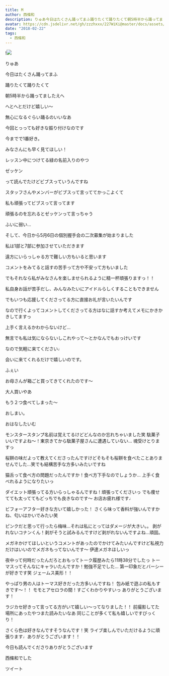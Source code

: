 ```yaml
---
title: M
author: 西條和
description: りゅあ今日はたくさん踊ってまふ踊りたくて踊りたくて朝5時半から踊ってましたえへへとへとだけど嬉しい〜無心になるぐらい...
avatar: https://cdn.jsdelivr.net/gh/zzzhxxx/227WiKi@master/docs/assets/photo/avatar/nagomi.jpg
date: "2018-02-22"
tags:
  - 西條和
---
```


!![](https://cdn.jsdelivr.net/gh/zzzhxxx/227WiKi-image@master/blog-image/nagomi-2018-02-22_1.jpg)







りゅあ








今日はたくさん踊ってまふ







踊りたくて踊りたくて







朝5時半から踊ってましたえへ






へとへとだけど嬉しい〜



無心になるぐらい踊るのいいなあ






今回とっっても好きな振り付けなのです



今までで1番好き。





みなさんにも早く見てほしい！







レッスン中につけてる緑の名前入りのやつ









ゼッケン







って読んでたけどビブスっていうんですね








スタッフさんやメンバーがビブスって言っててかっこよくて




私も頑張ってビブスって言ってます





頑張るのを忘れるとゼッケンって言っちゃう






ふいに弱い…









そして、今日から5月6日の個別握手会の二次募集が始まりました







私は1部と7部に参加させていただきます







遠方にいらっしゃる方で難しい方もいると思います







コメントをみてると話すの苦手って方や不安って方もいました








でもそれなら私がみなさんを楽しませられるように精一杯頑張りますっ！！







私自身お話が苦手だし、みんなみたいにアイドルらしくすることもできません






でもいつも応援してくださってる方に直接お礼が言いたいんです








なので行くよってコメントしてくださってる方はなに話すか考えてメモにかきかきしてますっ





上手く言えるかわからないけど…






無言でも私は気にならないしこれやって〜とかなんでもおっけいです






なので気軽に来てください♩







会いに来てくれるだけで嬉しいのです。





ふぇい







お母さんが箱ごと買ってきてくれたのです〜





大人買いやあ




もう２つ食べてしまった〜






おしまい。






おはなしたいむ




モンスタースタンプ名前は覚えてるけどどんなのか忘れちゃいました笑
駄菓子いいですよね〜！東京きてから駄菓子屋さんに遭遇していない…
魂受けとりますっ




桜餅の味だよって教えてくださったんですけどそもそも桜餅を食べたことありませんでした…笑でも結構苦手な方多いみたいですね




猫舌って食べ方の問題だったんですか！食べ方下手なのでしょうか…
上手く食べれるようになりたいっ




ダイエット頑張ってる方いらっしゃるんですね！頑張ってくださいっ
でも痩せてても太っててもどっちでも良きなのです〜
お店お疲れ様です♩





ビフォーアフター好きな方いて嬉しかった！
さくら味って香料が強いんですかね、匂いはかいでみたい笑




ピンクだと思って行ったら梅味…それは私にとってはダメージが大きい。。
剥がれないコナンくん！剥がそうと試みるんですけど剥がれないんですよね…頑固。





メガネかけてほしいというコメントがあったのでかけてみたいんですけど私視力だけはいいのでメガネもってないんです〜
伊達メガネほしいっ





夜中って何時だったんだろとおもってトーク履歴みたら11時38分でしたっ
トーマスってそんなにキャラいたんですか！勉強不足でした…
第一印象だとバーシーが好きです笑
ジェームス美形！！




やっぱり男の人はトーマス好きだった方多いんですね！
包み紙で遊ぶの私もすきです〜！！
モモとアセロラの間！すごくわかりやすいっ
ありがとうございます！




ラジカセ好きって言ってる方がいて嬉しい〜ってなりました！！
前撮影してた場所にあったやつまた読みたいなあ
同じことが多くて私も嬉しいですびっくり！





さくら色は好きなんですそうなんです！笑
ライブ楽しんでいただけるように頑張ります♩ありがとうございます！！













今日も読んでくださりありがとうございます





西條和でした


ツイート




